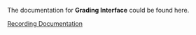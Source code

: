 The documentation for **Grading Interface** could be found here.

[Recording Documentation](https://docs.google.com/document/d/1c7oXfGZlOhkxNIxSufMLpFOL7UagPyov-POS_RVR9s8/edit?usp=sharing)